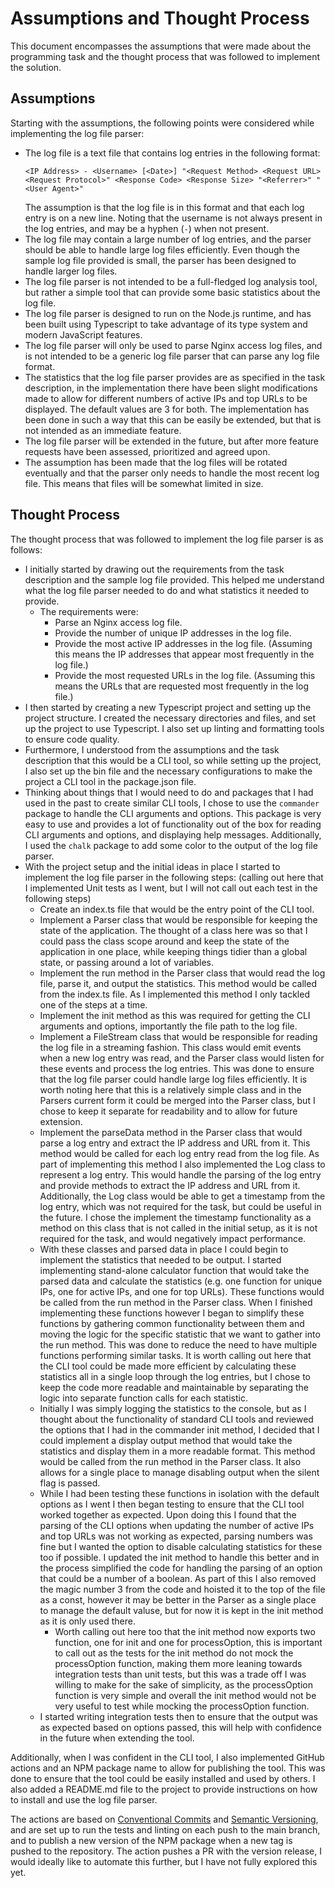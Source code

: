 # Assumptions and Thought Process

This document encompasses the assumptions that were made about the programming task and the thought process that was followed to implement the solution.

## Assumptions

Starting with the assumptions, the following points were considered while implementing the log file parser:

* The log file is a text file that contains log entries in the following format:
  ```
  <IP Address> - <Username> [<Date>] "<Request Method> <Request URL> <Request Protocol>" <Response Code> <Response Size> "<Referrer>" "<User Agent>"
  ```
  The assumption is that the log file is in this format and that each log entry is on a new line. Noting that the username is not always present in the log entries, and may be a hyphen (`-`) when not present.
* The log file may contain a large number of log entries, and the parser should be able to handle large log files efficiently. Even though the sample log file provided is small, the parser has been designed to handle larger log files.
* The log file parser is not intended to be a full-fledged log analysis tool, but rather a simple tool that can provide some basic statistics about the log file.
* The log file parser is designed to run on the Node.js runtime, and has been built using Typescript to take advantage of its type system and modern JavaScript features.
* The log file parser will only be used to parse Nginx access log files, and is not intended to be a generic log file parser that can parse any log file format.
* The statistics that the log file parser provides are as specified in the task description, in the implementation there have been slight modifications made to allow for different numbers of active IPs and top URLs to be displayed. The default values are 3 for both. The implementation has been done in such a way that this can be easily be extended, but that is not intended as an immediate feature.
* The log file parser will be extended in the future, but after more feature requests have been assessed, prioritized and agreed upon.
* The assumption has been made that the log files will be rotated eventually and that the parser only needs to handle the most recent log file. This means that files will be somewhat limited in size.

## Thought Process

The thought process that was followed to implement the log file parser is as follows:
* I initially started by drawing out the requirements from the task description and the sample log file provided. This helped me understand what the log file parser needed to do and what statistics it needed to provide.
  * The requirements were:
    * Parse an Nginx access log file.
    * Provide the number of unique IP addresses in the log file.
    * Provide the most active IP addresses in the log file. (Assuming this means the IP addresses that appear most frequently in the log file.)
    * Provide the most requested URLs in the log file. (Assuming this means the URLs that are requested most frequently in the log file.)
* I then started by creating a new Typescript project and setting up the project structure. I created the necessary directories and files, and set up the project to use Typescript. I also set up linting and formatting tools to ensure code quality.
* Furthermore, I understood from the assumptions and the task description that this would be a CLI tool, so while setting up the project, I also set up the bin file and the necessary configurations to make the project a CLI tool in the package.json file.
* Thinking about things that I would need to do and packages that I had used in the past to create similar CLI tools, I chose to use the `commander` package to handle the CLI arguments and options. This package is very easy to use and provides a lot of functionality out of the box for reading CLI arguments and options, and displaying help messages. Additionally, I used the `chalk` package to add some color to the output of the log file parser.
* With the project setup and the initial ideas in place I started to implement the log file parser in the following steps: (calling out here that I implemented Unit tests as I went, but I will not call out each test in the following steps)
  * Create an index.ts file that would be the entry point of the CLI tool.
  * Implement a Parser class that would be responsible for keeping the state of the application. The thought of a class here was so that I could pass the class scope around and keep the state of the application in one place, while keeping things tidier than a global state, or passing around a lot of variables.
  * Implement the run method in the Parser class that would read the log file, parse it, and output the statistics. This method would be called from the index.ts file. As I implemented this method I only tackled one of the steps at a time.
  * Implement the init method as this was required for getting the CLI arguments and options, importantly the file path to the log file.
  * Implement a FileStream class that would be responsible for reading the log file in a streaming fashion. This class would emit events when a new log entry was read, and the Parser class would listen for these events and process the log entries. This was done to ensure that the log file parser could handle large log files efficiently. It is worth noting here that this is a relatively simple class and in the Parsers current form it could be merged into the Parser class, but I chose to keep it separate for readability and to allow for future extension.
  * Implement the parseData method in the Parser class that would parse a log entry and extract the IP address and URL from it. This method would be called for each log entry read from the log file. As part of implementing this method I also implemented the Log class to represent a log entry. This would handle the parsing of the log entry and provide methods to extract the IP address and URL from it. Additionally, the Log class would be able to get a timestamp from the log entry, which was not required for the task, but could be useful in the future. I chose the implement the timestamp functionality as a method on this class that is not called in the initial setup, as it is not required for the task, and would negatively impact performance.
  * With these classes and parsed data in place I could begin to implement the statistics that needed to be output. I started implementing stand-alone calculator function that would take the parsed data and calculate the statistics (e.g. one function for unique IPs, one for active IPs, and one for top URLs). These functions would be called from the run method in the Parser class. When I finished implementing these functions however I began to simplify these functions by gathering common functionality between them and moving the logic for the specific statistic that we want to gather into the run method. This was done to reduce the need to have multiple functions performing similar tasks. It is worth calling out here that the CLI tool could be made more efficient by calculating these statistics all in a single loop through the log entries, but I chose to keep the code more readable and maintainable by separating the logic into separate function calls for each statistic.
  * Initially I was simply logging the statistics to the console, but as I thought about the functionality of standard CLI tools and reviewed the options that I had in the commander init method, I decided that I could implement a display output method that would take the statistics and display them in a more readable format. This method would be called from the run method in the Parser class. It also allows for a single place to manage disabling output when the silent flag is passed.
  * While I had been testing these functions in isolation with the default options as I went I then began testing to ensure that the CLI tool worked together as expected. Upon doing this I found that the parsing of the CLI options when updating the number of active IPs and top URLs was not working as expected, parsing numbers was fine but I wanted the option to disable calculating statistics for these too if possible. I updated the init method to handle this better and in the process simplified the code for handling the parsing of an option that could be a number of a boolean. As part of this I also removed the magic number 3 from the code and hoisted it to the top of the file as a const, however it may be better in the Parser as a single place to manage the default valuse, but for now it is kept in the init method as it is only used there.
    * Worth calling out here too that the init method now exports two function, one for init and one for processOption, this is important to call out as the tests for the init method do not mock the processOption function, making them more leaning towards integration tests than unit tests, but this was a trade off I was willing to make for the sake of simplicity, as the processOption function is very simple and overall the init method would not be very useful to test while mocking the processOption function.
  * I started writing integration tests then to ensure that the output was as expected based on options passed, this will help with confidence in the future when extending the tool.

Additionally, when I was confident in the CLI tool, I also implemented GitHub actions and an NPM package name to allow for publishing the tool. This was done to ensure that the tool could be easily installed and used by others. I also added a README.md file to the project to provide instructions on how to install and use the log file parser.

The actions are based on [Conventional Commits](https://www.conventionalcommits.org/en/v1.0.0/) and [Semantic Versioning](https://semver.org/), and are set up to run the tests and linting on each push to the main branch, and to publish a new version of the NPM package when a new tag is pushed to the repository. The action pushes a PR with the version release, I would ideally like to automate this further, but I have not fully explored this yet.